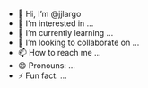 - 👋 Hi, I’m @jjlargo
- 👀 I’m interested in ...
- 🌱 I’m currently learning ...
- 💞️ I’m looking to collaborate on ...
- 📫 How to reach me ...
- 😄 Pronouns: ...
- ⚡ Fun fact: ...

<!---
jjlargo/jjlargo is a ✨ special ✨ repository because its `README.md` (this file) appears on your GitHub profile.
You can click the Preview link to take a look at your changes.
--->
